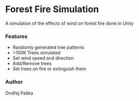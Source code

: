 # Forest Fire Simulation

A simulation of the effects of wind on forest fire done in Unity

### Features
  - Randomly generated tree patterns
  - &#62;100K Trees simulated
  - Set wind speed and direction
  - Add/Remove trees
  - Set trees on fire or extinguish them

### Author
Ondřej Paška